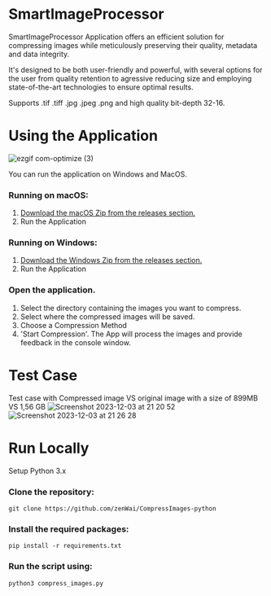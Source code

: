 # SmartImageProcessor
SmartImageProcessor Application offers an efficient solution for compressing images while meticulously preserving their quality, metadata and data integrity.

It's designed to be both user-friendly and powerful, with several options for the user from quality retention to agressive reducing size and employing state-of-the-art technologies to ensure optimal results.

Supports .tif .tiff .jpg .jpeg .png and high quality bit-depth 32-16.

# Using the Application

![ezgif com-optimize (3)](https://github.com/zenWai/CompressImages-python/assets/124523559/1b25040a-1420-4295-b2c1-63bbe07b1bd4)

You can run the application on Windows and MacOS.

### Running on macOS:
1. [Download the macOS Zip from the releases section.](https://github.com/zenWai/CompressImages-python/releases/download/v0.3-alpha/Compress_Images_v0.3_MacOS.zip)
2. Run the Application

### Running on Windows:
1. [Download the Windows Zip from the releases section.](https://github.com/zenWai/CompressImages-python/releases/download/v0.3-alpha/Compress_Images_v0.3_Windows.zip)
2. Run the Application

### Open the application.
1. Select the directory containing the images you want to compress.
2. Select where the compressed images will be saved.
3. Choose a Compression Method
4. 'Start Compression'. The App will process the images and provide feedback in the console window.

# Test Case

Test case with Compressed image VS original image with a size of 899MB VS 1,56 GB
![Screenshot 2023-12-03 at 21 20 52](https://github.com/zenWai/CompressImages-python/assets/124523559/0e720eb4-6dd1-41b4-aaac-3d40227d4ff6)
![Screenshot 2023-12-03 at 21 26 28](https://github.com/zenWai/CompressImages-python/assets/124523559/59560038-5217-46c4-984e-982a441ee47d)


# Run Locally
Setup Python 3.x

### Clone the repository:
```
git clone https://github.com/zenWai/CompressImages-python
```

### Install the required packages:
```
pip install -r requirements.txt
```
### Run the script using:
```
python3 compress_images.py
```
